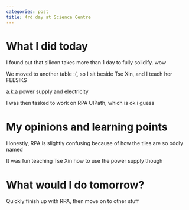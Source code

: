 ```yaml
---
categories: post
title: 4rd day at Science Centre
---
```


# What I did today

I found out that silicon takes more than 1 day to fully solidify. wow  

We moved to another table :(, so I sit beside Tse Xin, and I teach her FEESIKS  

a.k.a power supply and electricity  

I was then tasked to work on RPA UIPath, which is ok i guess

# My opinions and learning points

Honestly, RPA is slightly confusing because of how the tiles are so oddly named  

It was fun teaching Tse Xin how to use the power supply though  

# What would I do tomorrow?

Quickly finish up with RPA, then move on to other stuff
